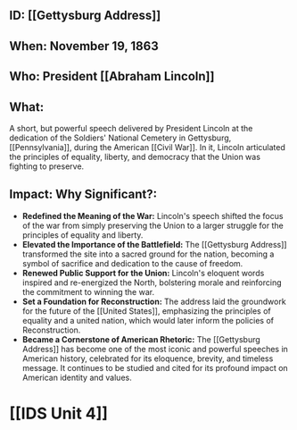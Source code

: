 ## ID: [[Gettysburg Address]] 
## When: November 19, 1863

## Who: President [[Abraham Lincoln]] 
## What: 
A short, but powerful speech delivered by President Lincoln at the dedication of the Soldiers' National Cemetery in Gettysburg, [[Pennsylvania]], during the American [[Civil War]]. In it, Lincoln articulated the principles of equality, liberty, and democracy that the Union was fighting to preserve.

## Impact: Why Significant?:

* **Redefined the Meaning of the War:** Lincoln's speech shifted the focus of the war from simply preserving the Union to a larger struggle for the principles of equality and liberty.
* **Elevated the Importance of the Battlefield:** The [[Gettysburg Address]] transformed the site into a sacred ground for the nation, becoming a symbol of sacrifice and dedication to the cause of freedom.
* **Renewed Public Support for the Union:** Lincoln's eloquent words inspired and re-energized the North, bolstering morale and reinforcing the commitment to winning the war.
* **Set a Foundation for Reconstruction:** The address laid the groundwork for the future of the [[United States]], emphasizing the principles of equality and a united nation, which would later inform the policies of Reconstruction.
* **Became a Cornerstone of American Rhetoric:** The [[Gettysburg Address]] has become one of the most iconic and powerful speeches in American history, celebrated for its eloquence, brevity, and timeless message. It continues to be studied and cited for its profound impact on American identity and values. 

# [[IDS Unit 4]]